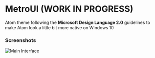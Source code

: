 # MetroUI (WORK IN PROGRESS)

Atom theme following the **Microsoft Design Language 2.0** guidelines to make Atom look a little bit more native on Windows 10

### Screenshots

![Main Interface](http://cirex.github.io/screenshots/metro-ui.gif "Main Interface")
